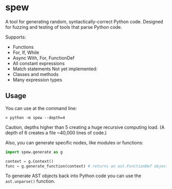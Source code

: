 # spew

A tool for generating random, syntactically-correct Python code. Designed for fuzzing and testing of tools that parse Python code.

Supports:

- Functions
- For, If, While
- Async With, For, FunctionDef
- All constant expressions
- Match statements
Not yet implemented:
- Classes and methods
- Many expression types

## Usage

You can use at the command line:

```console
> python -m spew --depth=4
```

Caution, depths higher than 5 creating a huge recursive computing load. (A depth of 6 creates a file ~40,000 lines of code.)

Also, you can generate specific nodes, like modules or functions:

```python
import spew.generate as g

context = g.Context()
func = g.generate_function(context) # returns an ast.FunctionDef object
```

To generate AST objects back into Python code you can use the `ast.unparse()` function.
